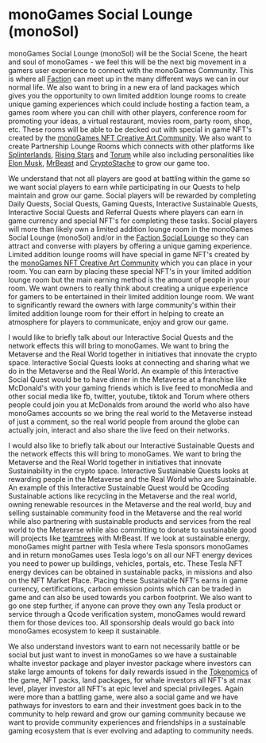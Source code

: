 <h1>monoGames Social Lounge (monoSol)</h1>
<p>
monoGames Social Lounge (monoSol) will be the Social Scene, the heart and soul of monoGames - we feel this will be the next big movement in a gamers user experience to connect with the monoGames Community. This is where all <a href="https://github.com/369gtech/Factions">Faction</a> can meet up in the many different ways we can in our normal life. We also want to bring in a new era of land packages which gives you the opportunity to own limited addition lounge rooms to create unique gaming experiences which could include hosting a faction team, a games room where you can chill with other players, conference room for promoting your ideas, a virtual restaurant, movies room, party room, shop, etc. These rooms will be able to be decked out with special in game NFT's created by the <a href="https://github.com/369gtech/monoGames-NFT-Creative-Art-Community">monoGames NFT Creative Art Community</a>. We also want to create Partnership Lounge Rooms which connects with other platforms like <a href="https://splinterlands.com/">Splinterlands</a>, <a href="https://www.risingstargame.com/">Rising Stars</a> and <a href="https://www.torum.com/">Torum</a> while also including personalities like <a href="https://twitter.com/elonmusk">Elon Musk</a>, <a href="https://twitter.com/MrBeast">MrBeast</a> and <a href="https://twitter.com/CryptoStache">CryptoStache</a> to grow our game too.

We understand that not all players are good at battling within the game so we want social players to earn while participating in our Quests to help maintain and grow our game. Social players will be rewarded by completing Daily Quests, Social Quests, Gaming Quests, Interactive Sustainable Quests, Interactive Social Quests and Referral Quests where players can earn in game currency and special NFT's for completing these tasks. Social players will more than likely own a limited addition lounge room in the monoGames Social Lounge (monoSol) and/or in the <a href="https://github.com/369gtech/Faction-Social-Lounges">Faction Social Lounge</a> so they can attract and converse with players by offering a unique gaming experience. Limited addition lounge rooms will have special in game NFT's created by the <a href="https://github.com/369gtech/monoGames-NFT-Creative-Art-Community">monoGames NFT Creative Art Community</a> which you can place in your room. You can earn by placing these special NFT's in your limited addition lounge room but the main earning method is the amount of people in your room. We want owners to really think about creating a unique experience for gamers to be entertained in their limited addition lounge room. We want to significantly reward the owners with large community's within their limited addition lounge room for their effort in helping to create an atmosphere for players to communicate, enjoy and grow our game.

I would like to briefly talk about our Interactive Social Quests and the network effects this will bring to monoGames. We want to bring the Metaverse and the Real World together in initiatives that innovate the crypto space. Interactive Social Quests looks at connecting and sharing what we do in the Metaverse and the Real World. An example of this Interactive Social Quest would be to have dinner in the Metaverse at a franchise like McDonald's with your gaming friends which is live feed to monoMedia and other social media like fb, twitter, youtube, tiktok and Torum where others people could join you at McDonalds from around the world who also have monoGames accounts so we bring the real world to the Metaverse instead of just a comment, so the real world people from around the globe can actually join, interact and also share the live feed on their networks. 

I would also like to briefly talk about our Interactive Sustainable Quests and the network effects this will bring to monoGames. We want to bring the Metaverse and the Real World together in initiatives that innovate Sustainability in the crypto space. Interactive Sustainable Quests looks at rewarding people in the Metaverse and the Real World who are Sustainable. An example of this Interactive Sustainable Quest would be Qcoding Sustainable actions like recycling in the Metaverse and the real world, owning renewable resources in the Metaverse and the real world, buy and selling sustainable community food in the Metaverse and the real world while also partnering with sustainable products and services from the real world to the Metaverse while also committing to donate to sustainable good will projects like <a href="https://teamtrees.org/">teamtrees</a> with MrBeast. If we look at sustainable energy, monoGames might partner with Tesla where Tesla sponsors monoGames and in return monoGames uses Tesla logo's on all our NFT energy devices you need to power up buildings, vehicles, portals, etc. These Tesla NFT energy devices can be obtained in sustainable packs, in missions and also on the NFT Market Place. Placing these Sustainable NFT's earns in game currency, certifications, carbon emission points which can be traded in game and can also be used towards you carbon footprint. We also want to go one step further, if anyone can prove they own any Tesla product or service through a Qcode verification system, monoGames would reward them for those devices too. All sponsorship deals would go back into monoGames ecosystem to keep it sustainable. 

We also understand investors want to earn not necessarily battle or be social but just want to invest in monoGames so we have a sustainable whalte investor package and player investor package where investors can stake large amounts of tokens for daily rewards issued in the <a href="https://github.com/369gtech/Tokenomics">Tokenomics</a> of the game, NFT packs, land packages, for whale investors all NFT's at max level, player investor all NFT's at epic level and special privileges. Again were more than a battling game, were also a social game and we have pathways for investors to earn and their investment goes back in to the community to help reward and grow our gaming community because we want to provide community experiences and friendships in a sustainable gaming ecosystem that is ever evolving and adapting to community needs.
</p>
